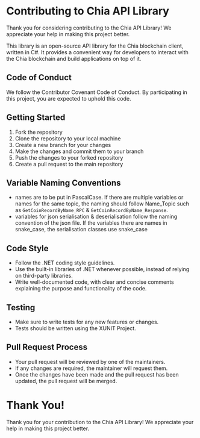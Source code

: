 # Contributing to Chia API Library
Thank you for considering contributing to the Chia API Library! We appreciate your help in making this project better.

This library is an open-source API library for the Chia blockchain client, written in C#. It provides a convenient way for developers to interact with the Chia blockchain and build applications on top of it.

## Code of Conduct
We follow the Contributor Covenant Code of Conduct. By participating in this project, you are expected to uphold this code.

## Getting Started
1. Fork the repository
2. Clone the repository to your local machine
3. Create a new branch for your changes
4. Make the changes and commit them to your branch
5. Push the changes to your forked repository
6. Create a pull request to the main repository

## Variable Naming Conventions
- names are to be put in PascalCase. 
  If there are multiple variables or names for the same topic, the naming should follow Name_Topic such as `GetCoinRecordByName_RPC` & `GetCoinRecordByName_Response`.
- variables for json serialisation & deserialisation follow the naming convention of the json file. If the variables there are names in snake_case, the serialisation classes use snake_case

## Code Style
- Follow the .NET coding style guidelines.
- Use the built-in libraries of .NET whenever possible, instead of relying on third-party libraries.
- Write well-documented code, with clear and concise comments explaining the purpose and functionality of the code.

## Testing
- Make sure to write tests for any new features or changes.
- Tests should be written using the XUNIT Project.

## Pull Request Process
- Your pull request will be reviewed by one of the maintainers.
- If any changes are required, the maintainer will request them.
- Once the changes have been made and the pull request has been updated, the pull request will be merged.

# Thank You!
Thank you for your contribution to the Chia API Library! We appreciate your help in making this project better.
